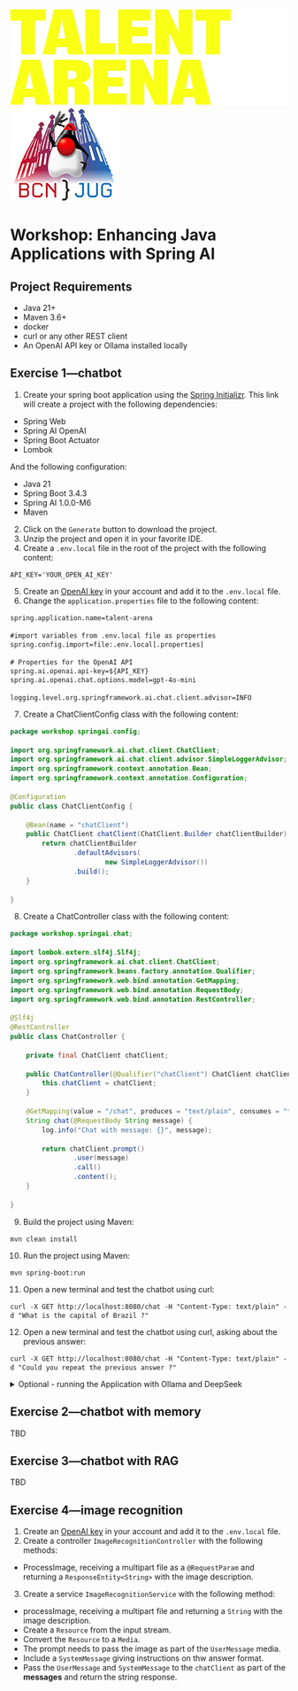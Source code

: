 
<img src="images/img.png"  alt="Talent Arena" height="173"/>
<img src="images/bcn-jug.png" alt="Barcelona JUG" height="173"/>

# Workshop: Enhancing Java Applications with Spring AI

## Project Requirements
- Java 21+
- Maven 3.6+
- docker
- curl or any other REST client
- An OpenAI API key or Ollama installed locally


## Exercise 1—chatbot

1. Create your spring boot application using the [Spring Initializr](https://start.spring.io/#!type=maven-project&language=java&platformVersion=3.4.3&packaging=jar&jvmVersion=21&groupId=workshop.springai&artifactId=talent-arena&name=talent-arena&description=Demo%20project%20for%20Spring%20Boot&packageName=workshop.springai&dependencies=web,spring-ai-openai,actuator,lombok).
This link will create a project with the following dependencies:
  * Spring Web
  * Spring AI OpenAI
  * Spring Boot Actuator
  * Lombok

And the following configuration:
  * Java 21
  * Spring Boot 3.4.3
  * Spring AI 1.0.0-M6
  * Maven
2. Click on the `Generate` button to download the project.
3. Unzip the project and open it in your favorite IDE.
4. Create a `.env.local` file in the root of the project with the following content:
```properties
API_KEY='YOUR_OPEN_AI_KEY'
```
5. Create an [OpenAI key](https://platform.openai.com/settings/organization/api-keys) in your account and add it to the `.env.local` file.
6. Change the `application.properties` file to the following content:
```properties
spring.application.name=talent-arena

#import variables from .env.local file as properties
spring.config.import=file:.env.local[.properties]

# Properties for the OpenAI API
spring.ai.openai.api-key=${API_KEY}
spring.ai.openai.chat.options.model=gpt-4o-mini

logging.level.org.springframework.ai.chat.client.advisor=INFO
```
7. Create a ChatClientConfig class with the following content:
```java
package workshop.springai.config;

import org.springframework.ai.chat.client.ChatClient;
import org.springframework.ai.chat.client.advisor.SimpleLoggerAdvisor;
import org.springframework.context.annotation.Bean;
import org.springframework.context.annotation.Configuration;

@Configuration
public class ChatClientConfig {
    
    @Bean(name = "chatClient")
    public ChatClient chatClient(ChatClient.Builder chatClientBuilder) {
        return chatClientBuilder
                .defaultAdvisors(
                        new SimpleLoggerAdvisor())
                .build();
    }
    
}
```
8. Create a ChatController class with the following content:
```java
package workshop.springai.chat;

import lombok.extern.slf4j.Slf4j;
import org.springframework.ai.chat.client.ChatClient;
import org.springframework.beans.factory.annotation.Qualifier;
import org.springframework.web.bind.annotation.GetMapping;
import org.springframework.web.bind.annotation.RequestBody;
import org.springframework.web.bind.annotation.RestController;

@Slf4j
@RestController
public class ChatController {

    private final ChatClient chatClient;

    public ChatController(@Qualifier("chatClient") ChatClient chatClient) {
        this.chatClient = chatClient;
    }

    @GetMapping(value = "/chat", produces = "text/plain", consumes = "text/plain")
    String chat(@RequestBody String message) {
        log.info("Chat with message: {}", message);

        return chatClient.prompt()
                .user(message)
                .call()
                .content();
    }

}
```
9. Build the project using Maven:
```shell
mvn clean install
```
10. Run the project using Maven:
```shell
mvn spring-boot:run
```
11. Open a new terminal and test the chatbot using curl:
```shell
curl -X GET http://localhost:8080/chat -H "Content-Type: text/plain" -d "What is the capital of Brazil ?"
```
12. Open a new terminal and test the chatbot using curl, asking about the previous answer:
```shell
curl -X GET http://localhost:8080/chat -H "Content-Type: text/plain" -d "Could you repeat the previous answer ?"
```
<details>
<summary>Optional - running the Application with Ollama and DeepSeek</summary>

13. Install [Ollama](https://ollama.com/download) in your local machine.

14. Add the following properties inside the `application.properties` file to use Ollama with the DeepSeek model:
```properties
# Properties for the Ollama API
spring.ai.ollama.init.pull-model-strategy=always
spring.ai.ollama.chat.options.model=deepseek-r1:1.5b
```
15. Change the `pom.xml` to add the new `spring-ai-ollama-spring-boot-starter` in an 
specific maven profile and the `spring-ai-openai-spring-boot-starter` as default maven profile file,
the final version of this file will be with to the following content:
```xml
<?xml version="1.0" encoding="UTF-8"?>
<project xmlns="http://maven.apache.org/POM/4.0.0" xmlns:xsi="http://www.w3.org/2001/XMLSchema-instance"
         xsi:schemaLocation="http://maven.apache.org/POM/4.0.0 https://maven.apache.org/xsd/maven-4.0.0.xsd">
    <modelVersion>4.0.0</modelVersion>
    <parent>
        <groupId>org.springframework.boot</groupId>
        <artifactId>spring-boot-starter-parent</artifactId>
        <version>3.4.3</version>
        <relativePath/> <!-- lookup parent from repository -->
    </parent>
    <groupId>workshop.springai</groupId>
    <artifactId>talent-arena</artifactId>
    <version>0.0.1-SNAPSHOT</version>
    <name>talent-arena</name>
    <description>Demo project for Spring Boot</description>
    <url/>
    <licenses>
        <license/>
    </licenses>
    <developers>
        <developer/>
    </developers>
    <scm>
        <connection/>
        <developerConnection/>
        <tag/>
        <url/>
    </scm>
    <properties>
        <java.version>21</java.version>
        <spring-ai.version>1.0.0-M6</spring-ai.version>
    </properties>
    <dependencies>
        <dependency>
            <groupId>org.springframework.boot</groupId>
            <artifactId>spring-boot-starter-actuator</artifactId>
        </dependency>
        <dependency>
            <groupId>org.springframework.boot</groupId>
            <artifactId>spring-boot-starter-web</artifactId>
        </dependency>

        <dependency>
            <groupId>org.projectlombok</groupId>
            <artifactId>lombok</artifactId>
            <optional>true</optional>
        </dependency>
        <dependency>
            <groupId>org.springframework.boot</groupId>
            <artifactId>spring-boot-starter-test</artifactId>
            <scope>test</scope>
        </dependency>
    </dependencies>
    <dependencyManagement>
        <dependencies>
            <dependency>
                <groupId>org.springframework.ai</groupId>
                <artifactId>spring-ai-bom</artifactId>
                <version>${spring-ai.version}</version>
                <type>pom</type>
                <scope>import</scope>
            </dependency>
        </dependencies>
    </dependencyManagement>

    <build>
        <plugins>
            <plugin>
                <groupId>org.apache.maven.plugins</groupId>
                <artifactId>maven-compiler-plugin</artifactId>
                <configuration>
                    <annotationProcessorPaths>
                        <path>
                            <groupId>org.projectlombok</groupId>
                            <artifactId>lombok</artifactId>
                        </path>
                    </annotationProcessorPaths>
                </configuration>
            </plugin>
            <plugin>
                <groupId>org.springframework.boot</groupId>
                <artifactId>spring-boot-maven-plugin</artifactId>
                <configuration>
                    <excludes>
                        <exclude>
                            <groupId>org.projectlombok</groupId>
                            <artifactId>lombok</artifactId>
                        </exclude>
                    </excludes>
                </configuration>
            </plugin>
        </plugins>
    </build>

    <profiles>
        <profile>
            <id>openai</id>
            <activation>
                <activeByDefault>true</activeByDefault>
            </activation>
            <dependencies>
                <dependency>
                    <groupId>org.springframework.ai</groupId>
                    <artifactId>spring-ai-openai-spring-boot-starter</artifactId>
                </dependency>
            </dependencies>
        </profile>

        <profile>
            <id>ollama</id>
            <dependencies>
                <dependency>
                    <groupId>org.springframework.ai</groupId>
                    <artifactId>spring-ai-ollama-spring-boot-starter</artifactId>
                </dependency>
            </dependencies>
        </profile>

    </profiles>

</project>

```
16. Build the project using Maven with the Ollama profile:
```shell
mvn clean install -Pollama
```
17. Run the project using Maven with the Ollama profile:
```shell
mvn spring-boot:run -Pollama
```
18. Open a new terminal and test the chatbot using curl:
```shell
curl -X GET http://localhost:8080/chat -H "Content-Type: text/plain" -d "What is the capital of Brazil ?"
```
19. Open a new terminal and test the chatbot using curl, asking about the previous answer:
```shell
curl -X GET http://localhost:8080/chat -H "Content-Type: text/plain" -d "Could you repeat the previous answer ?"
```
</details>

## Exercise 2—chatbot with memory

TBD

## Exercise 3—chatbot with RAG

TBD

## Exercise 4—image recognition

1. Create an [OpenAI key](https://platform.openai.com/settings/organization/api-keys) in your account and add it to the `.env.local` file.
2. Create a controller `ImageRecognitionController` with the following methods:
  * ProcessImage, receiving a multipart file as a `@RequestParam` and returning a `ResponseEntity<String>` with the image description.
3. Create a service `ImageRecognitionService` with the following method:
  * processImage, receiving a multipart file and returning a `String` with the image description.
  * Create a `Resource` from the input stream.
  * Convert the `Resource` to a `Media`.
  * The prompt needs to pass the image as part of the `UserMessage` media.
  * Include a `SystemMessage` giving instructions on thw answer format.
  * Pass the `UserMessage` and `SystemMessage` to the `chatClient` as part of the **messages** and return the string response.